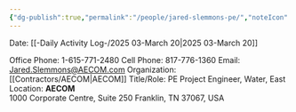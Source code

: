 ```yaml
---
{"dg-publish":true,"permalink":"/people/jared-slemmons-pe/","noteIcon":"","created":"2025-07-07T14:23:46.238-05:00"}
---
```


Date: [[-Daily Activity Log-/2025 03-March 20\|2025 03-March 20]]

Office Phone: 1-615-771-2480
Cell Phone: 817-776-1360
Email: Jared.Slemmons@AECOM.com
Organization: [[Contractors/AECOM\|AECOM]]
Title/Role: PE Project Engineer, Water, East
Location:
	**AECOM**  
	1000 Corporate Centre, Suite 250
	Franklin, TN 37067, USA